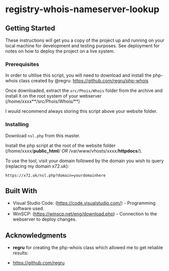 # registry-whois-nameserver-lookup


## Getting Started

These instructions will get you a copy of the project up and running on your local machine for development and testing purposes. See deployment for notes on how to deploy the project on a live system.

### Prerequisites

In order to ultilise this script, you will need to download and install the php-whois class created by @regru: https://github.com/regru/php-whois

Once downloaded, extract the `src/Phois/Whois` folder from the archive and install it on the root system of your webserver (/home/xxxx**/src/Phois/Whois/**)

I would recommend always storing this script above your website folder.

### Installing

Download `nsl.php` from this master.

Install the php script at the root of the website folder (/home/xxxx/**public_html**/ *OR* /var/www/vhosts/xxxx/**httpdocs**/).

To use the tool, visit your domain followed by the domain you wish to query (replacing my domain x72.uk):
```
https://x72.uk/nsl.php?domain=yourdomainhere
```

## Built With

* Visual Studio Code: (https://code.visualstudio.com/) - Programming software used.
* WinSCP: (https://winscp.net/eng/download.php) - Connection to the webserver to deploy changes.


## Acknowledgments

* **regru** for creating the php-whois class which allowed me to get reliable results:
- https://github.com/regru
